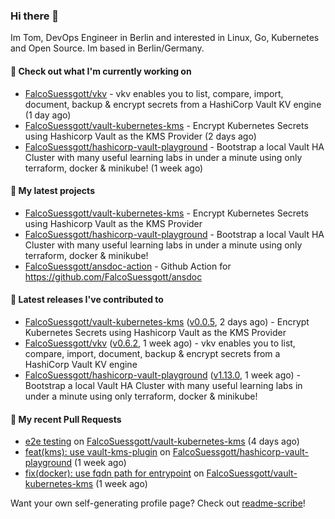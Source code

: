 ### Hi there 👋

Im Tom, DevOps Engineer in Berlin and interested in Linux, Go, Kubernetes and Open Source.
Im based in Berlin/Germany.

#### 👷 Check out what I'm currently working on

- [FalcoSuessgott/vkv](https://github.com/FalcoSuessgott/vkv) - vkv enables you to list, compare, import, document, backup &amp; encrypt secrets from a HashiCorp Vault KV engine (1 day ago)
- [FalcoSuessgott/vault-kubernetes-kms](https://github.com/FalcoSuessgott/vault-kubernetes-kms) - Encrypt Kubernetes Secrets using Hashicorp Vault as the KMS Provider (2 days ago)
- [FalcoSuessgott/hashicorp-vault-playground](https://github.com/FalcoSuessgott/hashicorp-vault-playground) - Bootstrap a local Vault HA Cluster with many useful learning labs in under a minute using only terraform, docker &amp; minikube! (1 week ago)

#### 🌱 My latest projects

- [FalcoSuessgott/vault-kubernetes-kms](https://github.com/FalcoSuessgott/vault-kubernetes-kms) - Encrypt Kubernetes Secrets using Hashicorp Vault as the KMS Provider
- [FalcoSuessgott/hashicorp-vault-playground](https://github.com/FalcoSuessgott/hashicorp-vault-playground) - Bootstrap a local Vault HA Cluster with many useful learning labs in under a minute using only terraform, docker &amp; minikube!
- [FalcoSuessgott/ansdoc-action](https://github.com/FalcoSuessgott/ansdoc-action) - Github Action for https://github.com/FalcoSuessgott/ansdoc

#### 🔭 Latest releases I've contributed to

- [FalcoSuessgott/vault-kubernetes-kms](https://github.com/FalcoSuessgott/vault-kubernetes-kms) ([v0.0.5](https://github.com/FalcoSuessgott/vault-kubernetes-kms/releases/tag/v0.0.5), 2 days ago) - Encrypt Kubernetes Secrets using Hashicorp Vault as the KMS Provider
- [FalcoSuessgott/vkv](https://github.com/FalcoSuessgott/vkv) ([v0.6.2](https://github.com/FalcoSuessgott/vkv/releases/tag/v0.6.2), 1 week ago) - vkv enables you to list, compare, import, document, backup &amp; encrypt secrets from a HashiCorp Vault KV engine
- [FalcoSuessgott/hashicorp-vault-playground](https://github.com/FalcoSuessgott/hashicorp-vault-playground) ([v1.13.0](https://github.com/FalcoSuessgott/hashicorp-vault-playground/releases/tag/v1.13.0), 1 week ago) - Bootstrap a local Vault HA Cluster with many useful learning labs in under a minute using only terraform, docker &amp; minikube!

#### 🔨 My recent Pull Requests

- [e2e testing](https://github.com/FalcoSuessgott/vault-kubernetes-kms/pull/33) on [FalcoSuessgott/vault-kubernetes-kms](https://github.com/FalcoSuessgott/vault-kubernetes-kms) (4 days ago)
- [feat(kms): use vault-kms-plugin](https://github.com/FalcoSuessgott/hashicorp-vault-playground/pull/58) on [FalcoSuessgott/hashicorp-vault-playground](https://github.com/FalcoSuessgott/hashicorp-vault-playground) (1 week ago)
- [fix(docker): use fqdn path for entrypoint](https://github.com/FalcoSuessgott/vault-kubernetes-kms/pull/27) on [FalcoSuessgott/vault-kubernetes-kms](https://github.com/FalcoSuessgott/vault-kubernetes-kms) (1 week ago)

Want your own self-generating profile page? Check out [readme-scribe](https://github.com/muesli/readme-scribe)!